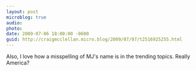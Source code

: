 ```yaml
---
layout: post
microblog: true
audio: 
photo: 
date: 2009-07-06 18:00:00 -0600
guid: http://craigmcclellan.micro.blog/2009/07/07/t2516925255.html
---
```

Also, I love how a misspelling of MJ's name is in the trending topics.  Really America?
